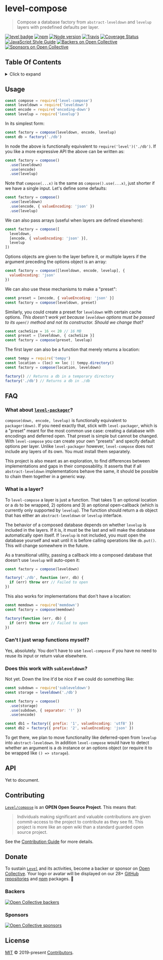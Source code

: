 # level-compose

> Compose a database factory from `abstract-leveldown` and `levelup` layers with predefined defaults per layer.

[![level badge][level-badge]](https://github.com/Level/awesome)
[![npm](https://img.shields.io/npm/v/level-compose.svg?label=&logo=npm)](https://www.npmjs.com/package/level-compose)
[![Node version](https://img.shields.io/node/v/level-compose.svg)](https://www.npmjs.com/package/level-compose)
[![Travis](https://img.shields.io/travis/com/Level/compose.svg?logo=travis&label=)](https://travis-ci.com/Level/compose)
[![Coverage Status](https://coveralls.io/repos/github/Level/compose/badge.svg)](https://coveralls.io/github/Level/compose)
[![JavaScript Style Guide](https://img.shields.io/badge/code_style-standard-brightgreen.svg)](https://standardjs.com)
[![Backers on Open Collective](https://opencollective.com/level/backers/badge.svg?color=orange)](#backers)
[![Sponsors on Open Collective](https://opencollective.com/level/sponsors/badge.svg?color=orange)](#sponsors)

## Table Of Contents

<details><summary>Click to expand</summary>

- [Usage](#usage)
- [FAQ](#faq)
  - [What about `level-packager`?](#what-about-level-packager)
  - [What is a layer?](#what-is-a-layer)
  - [Can't I just wrap functions myself?](#cant-i-just-wrap-functions-myself)
  - [Does this work with `subleveldown`?](#does-this-work-with-subleveldown)
- [API](#api)
- [Contributing](#contributing)
- [Donate](#donate)
  - [Backers](#backers)
  - [Sponsors](#sponsors)
- [License](#license)

</details>

## Usage

```js
const compose = require('level-compose')
const leveldown = require('leveldown')
const encode = require('encoding-down')
const levelup = require('levelup')
```

In its simplest form:

```js
const factory = compose(leveldown, encode, levelup)
const db = factory('./db')
```

In node the above is functionally equivalent to `require('level')('./db')`. If you like a more expressive API the above can be written as:

```js
const factory = compose()
  .use(leveldown)
  .use(encode)
  .use(levelup)
```

Note that `compose(...x)` is the same as `compose().use(...x)`, just shorter if we have a single input. Let's define some defaults:

```js
const factory = compose()
  .use(leveldown)
  .use(encode, { valueEncoding: 'json' })
  .use(levelup)
```

We can also pass arrays (useful when layers are defined elsewhere):

```js
const factory = compose([
  leveldown,
  [encode, { valueEncoding: 'json' }],
  levelup
])
```

Options objects are given to the layer before it, or multiple layers if the argument preceding the options object is an array:

```js
const factory = compose([leveldown, encode, levelup], {
  valueEncoding: 'json'
})
```

We can also use these mechanisms to make a "preset":

```js
const preset = [encode, { valueEncoding: 'json' }]
const factory = compose(leveldown, preset)
```

Similarly, you could create a preset for `leveldown` with certain cache options. _This doesn't work yet because `leveldown` options must be passed to its `open()` method and not its constructor. Should we change that?_

```js
const cacheSize = 16 << 20 // 16 MB
const preset = [leveldown, { cacheSize }]
const factory = compose(preset, levelup)
```

The first layer can also be a function that merely returns a location:

```js
const tempy = require('tempy')
const location = (loc) => loc || tempy.directory()
const factory = compose(location, leveldown)

factory() // Returns a db in a temporary directory
factory('./db') // Returns a db in ./db
```

## FAQ

### What about [`level-packager`](https://github.com/Level/packager)?

`compose(down, encode, levelup)` is functionally equivalent to `packager(down)`. If you need exactly that, stick with `level-packager`, which is a "preset" meant for the most common use case: creating a database with encodings and deferred open. That preset is simple but cannot be changed. With `level-compose` you can create your own "presets" and specify default options per layer. Unlike `level-packager` however, `level-compose` does not include any layers of its own. You must install them separately.

This project is also meant as an exploration, to find differences between implementations and gaps in their composability. It asserts that if all `abstract-leveldown` implementations behave the same, it should be possible to chain them together in a generic way.

### What is a layer?

To `level-compose` a layer is just a function. That takes 1) an optional location or a `db` to be wrapped, 2) options and 3) an optional open-callback (which is currently only supported by `levelup`). The function should return a `db` object that has either an `abstract-leveldown` or `levelup` interface.

The behavior of a composed database depends on whether `levelup` is included in the layers. If it is, it must be the last and will make the database automatically open itself. If `levelup` is not included, you must open the database yourself and wait until it is before calling operations like `db.put()`. This will change somewhere in the future.

As a transitional utility, passing a callback into a composed database that doesn't use `levelup` will auto-open it:

```js
const factory = compose(leveldown)

factory('./db', function (err, db) {
  if (err) throw err // Failed to open
})
```

This also works for implementations that don't have a location:

```js
const memdown = require('memdown')
const factory = compose(memdown)

factory(function (err, db) {
  if (err) throw err // Failed to open
})
```

### Can't I just wrap functions myself?

Yes, absolutely. You don't have to use `level-compose` if you have no need to reuse its input or return value elsewhere.

### Does this work with `subleveldown`?

Not yet. Down the line it'd be nice if we could do something like:

```js
const subdown = require('subleveldown')
const storage = leveldown('./db')

const factory = compose()
  .use(storage)
  .use(subdown, { separator: '!' })
  .use(encode)

const db1 = factory({ prefix: '1', valueEncoding: 'utf8' })
const db2 = factory({ prefix: '2', valueEncoding: 'json' })
```

To get there, we plan to move functionality like deferred-open from `levelup` into `abstract-leveldown`. In addition `level-compose` would have to detect whether an argument is a `db` instance or an options object (or require it to be wrapped like `() => storage`).

## API

Yet to document.

## Contributing

[`Level/compose`](https://github.com/Level/compose) is an **OPEN Open Source Project**. This means that:

> Individuals making significant and valuable contributions are given commit-access to the project to contribute as they see fit. This project is more like an open wiki than a standard guarded open source project.

See the [Contribution Guide](https://github.com/Level/community/blob/master/CONTRIBUTING.md) for more details.

## Donate

To sustain [`Level`](https://github.com/Level) and its activities, become a backer or sponsor on [Open Collective](https://opencollective.com/level). Your logo or avatar will be displayed on our 28+ [GitHub repositories](https://github.com/Level) and [npm](https://www.npmjs.com/) packages. 💖

### Backers

[![Open Collective backers](https://opencollective.com/level/backers.svg?width=890)](https://opencollective.com/level)

### Sponsors

[![Open Collective sponsors](https://opencollective.com/level/sponsors.svg?width=890)](https://opencollective.com/level)

## License

[MIT](LICENSE.md) © 2019-present [Contributors](CONTRIBUTORS.md).

[level-badge]: https://leveljs.org/img/badge.svg
